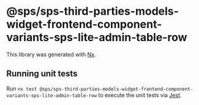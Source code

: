 # @sps/sps-third-parties-models-widget-frontend-component-variants-sps-lite-admin-table-row

This library was generated with [Nx](https://nx.dev).

## Running unit tests

Run `nx test @sps/sps-third-parties-models-widget-frontend-component-variants-sps-lite-admin-table-row` to execute the unit tests via [Jest](https://jestjs.io).
